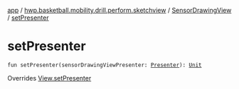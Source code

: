[app](../../index.md) / [hwp.basketball.mobility.drill.perform.sketchview](../index.md) / [SensorDrawingView](index.md) / [setPresenter](.)

# setPresenter

`fun setPresenter(sensorDrawingViewPresenter: `[`Presenter`](../-sensor-drawing-view-view-contract/-presenter/index.md)`): `[`Unit`](https://kotlinlang.org/api/latest/jvm/stdlib/kotlin/-unit/index.html)

Overrides [View.setPresenter](../-sensor-drawing-view-view-contract/-view/set-presenter.md)


